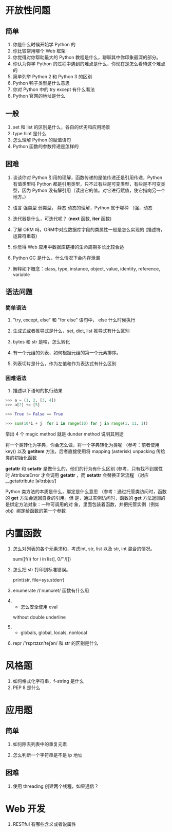 # 开放性问题

## 简单

1. 你是什么时候开始学 Python 的
2. 你比较常用哪个 Web 框架
3. 你觉得对你帮助最大的 Python 教程是什么，聊聊其中你印象最深的部分。
4. 你认为你学 Python 的过程中遇到的难点是什么，你现在是怎么看待这个难点的
5. 简单列举 Python 2 和 Python 3 的区别
6. Python 鸭子类型是什么意思
7. 你对 Python 中的 try except 有什么看法
8. Python 官网的地址是什么

## 一般

1. set 和 list 的区别是什么，各自的优劣和应用场景
2. type hint 是什么
3. 怎么理解 Python 的赋值语句
4. Python 函数的参数传递是怎样的

## 困难

1. 谈谈你对 Python 引用的理解，函数传递的是值传递还是引用传递，Python 有值类型吗
Python 都是引用类型，只不过有些是可变类型，有些是不可变类型，因为 Python 没有解引用（读出它的值。对它进行赋值，使它指向另一个地方。)

2. 语言 强类型 弱类型， 静态 动态的理解，Python 属于哪种
（强，动态

3. 迭代器是什么，可迭代呢？
(__next__ 函数, __iter__ 函数)

4. 了解 ORM 吗，ORM中对应数据库字段的类属性一般是怎么实现的
(描述符，运算符重载)

5. 你觉得 Web 应用中数据库链接的生命周期多长比较合适

6. Python GC 是什么，什么情况下会内存泄漏

7. 解释如下概念：class, type, instance, object, value, identity, reference, variable

## 语法问题

### 简单语法

1. "try, except, else" 和 "for else" 语句中， else 什么时候执行

2. 生成式或者推导式是什么，set, dict, list 推导式有什么区别

3. bytes 和 str 是啥，怎么转化

4. 有一个元组的列表，如何根据元组的第一个元素排序。

5. 列表切片是什么，作为左值和作为表达式有什么区别

### 困难语法

1. 描述以下语句的执行结果

```python
>>> a = (1, 2, [3, 4])
>>> a[2] += [5]

>>> True != False == True

>>> sum(10*i + j  for i in range(10) for j in range(1, 11, 1))
```

举出 4 个 magic method 就是 dunder method 说明其用途

将一个类转化为字典，你会怎么做，将一个字典转化为类呢
（参考：前者使用 key() 以及 __getitem__ 方法，后者直接使用将 mapping (asterisk) unpacking 传给类的初始化函数


__getattr__ 和 __setattr__ 是做什么的，他们的行为有什么区别
(参考，只有找不到属性时 AttributeError 才会调用 __getattr__ ，而 __setattr__ 会替换正常流程 （对应 __getattribute [əˈtrɪbjut/]


Python 类方法的本质是什么，绑定是什么意思
（参考：通过托管类访问时，函数的 __get__ 方法会返回自身的引用。但
是，通过实例访问时，函数的 __get__ 方法返回的是绑定方法对象：一种可调用的对
象，里面包装着函数，并把托管实例（例如 obj）绑定给函数的第一个参数


# 内置函数

1. 怎么对列表的各个元素求和，考虑int, str, list 以及 str, int 混合的情况。

    sum([f(i) for i in list], 0/''/[]) 

2. 怎么把 str 打印到标准错误。

    print(str, file=sys.stderr)

3. enumerate  /ɪ'numəret/  函数有什么用

4. * 怎么安全使用 eval
    
    without double underline

5. * globals, global, locals, nonlocal

6. repr  /'rɛprɪzɛn'teʃən/  和 str 的区别是什么


# 风格题

1. 如何格式化字符串，f-string 是什么
2. PEP 8 是什么



# 应用题

## 简单
1. 如何除去列表中的重复元素

2. 怎么判断一个字符串是不是 ip 地址

## 困难
1. 使用 threading 创建两个线程，如果通信？



# Web 开发

1. RESTful 有哪些含义或者说属性
